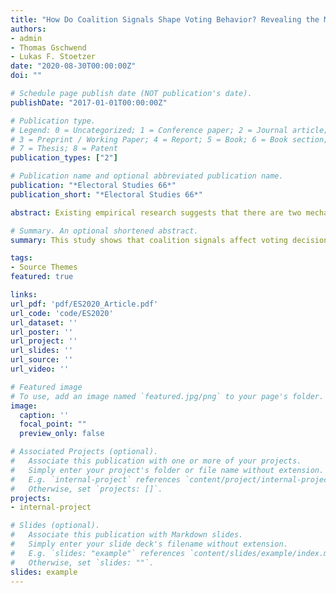```yaml
---
title: "How Do Coalition Signals Shape Voting Behavior? Revealing the Mediating Role of Coalition Expectations"
authors:
- admin
- Thomas Gschwend
- Lukas F. Stoetzer
date: "2020-08-30T00:00:00Z"
doi: ""

# Schedule page publish date (NOT publication's date).
publishDate: "2017-01-01T00:00:00Z"

# Publication type.
# Legend: 0 = Uncategorized; 1 = Conference paper; 2 = Journal article;
# 3 = Preprint / Working Paper; 4 = Report; 5 = Book; 6 = Book section;
# 7 = Thesis; 8 = Patent
publication_types: ["2"]

# Publication name and optional abbreviated publication name.
publication: "*Electoral Studies 66*"
publication_short: "*Electoral Studies 66*"

abstract: Existing empirical research suggests that there are two mechanisms through which pre-electoral coalition signals shape voting behavior. According to these, coalition signals both shift the perceived ideological positions of parties and prime coalition considerations at the cost of party considerations. The work at hand is the first to test another possibility of how coalition signals affect voting. This coalition expectation mechanism claims that coalition signals affect voting decisions by changing voters' expectations about which coalitions are likely to form after the election. Moreover, this paper provides the first integrative overview of all three mechanisms that link coalition signals and individual voting behavior. Results from a survey experiment conducted during Sweden's 2018 general election suggest that the coalition expectation mechanism can indeed be at work. By showing how parties' pre-electoral coalition behavior enter a voter's decision calculus, the paper provides important insights for the literature on strategic voting theories in proportional systems.

# Summary. An optional shortened abstract.
summary: This study shows that coalition signals affect voting decisions by changing voters' expectations about which coalitions are likely to form after the election. Moreover, this paper provides the first integrative overview of different mechanisms that link coalition signals and individual voting behavior.

tags:
- Source Themes
featured: true

links:
url_pdf: 'pdf/ES2020_Article.pdf'
url_code: 'code/ES2020'
url_dataset: ''
url_poster: ''
url_project: ''
url_slides: ''
url_source: ''
url_video: ''

# Featured image
# To use, add an image named `featured.jpg/png` to your page's folder. 
image:
  caption: ''
  focal_point: ""
  preview_only: false

# Associated Projects (optional).
#   Associate this publication with one or more of your projects.
#   Simply enter your project's folder or file name without extension.
#   E.g. `internal-project` references `content/project/internal-project/index.md`.
#   Otherwise, set `projects: []`.
projects:
- internal-project

# Slides (optional).
#   Associate this publication with Markdown slides.
#   Simply enter your slide deck's filename without extension.
#   E.g. `slides: "example"` references `content/slides/example/index.md`.
#   Otherwise, set `slides: ""`.
slides: example
---
```



